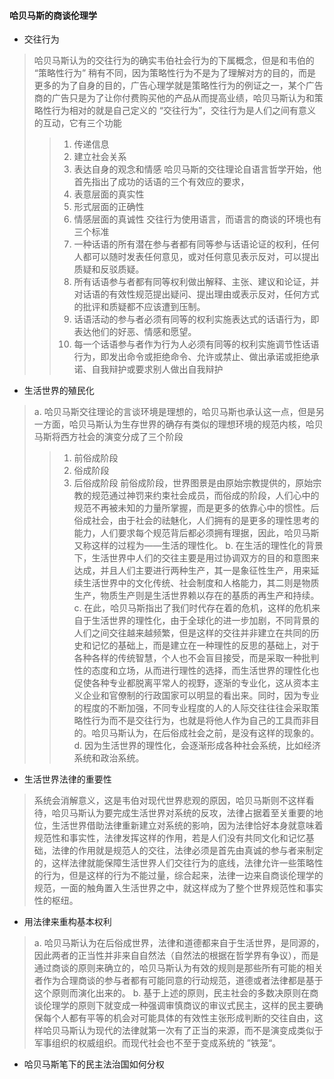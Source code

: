 #### 哈贝马斯的商谈伦理学
* 交往行为
> 哈贝马斯认为的交往行为的确实韦伯社会行为的下属概念，但是和韦伯的 “策略性行为” 稍有不同，因为策略性行为不是为了理解对方的目的，而是更多的为了自身的目的，广告心理学就是策略性行为的例证之一，某个广告商的广告只是为了让你付费购买他的产品从而提高业绩，哈贝马斯认为和策略性行为相对的就是自己定义的 “交往行为”，交往行为是人们之间有意义的互动，它有三个功能
>> 1. 传递信息
>> 2. 建立社会关系
>> 3. 表达自身的观念和情感
> 哈贝马斯的交往理论自语言哲学开始，他首先指出了成功的话语的三个有效应的要求，
>> 1. 表意层面的真实性
>> 2. 形式层面的正确性
>> 3. 情感层面的真诚性
> 交往行为使用语言，而语言的商谈的环境也有三个标准
>> 1. 一种话语的所有潜在参与者都有同等参与话语论证的权利，任何人都可以随时发表任何意见，或对任何意见表示反对，可以提出质疑和反驳质疑。
>> 2. 所有话语参与者都有同等权利做出解释、主张、建议和论证，并对话语的有效性规范提出疑问、提出理由或表示反对，任何方式的批评和质疑都不应该遭到压制。
>> 3. 话语活动的参与者必须有同等的权利实施表达式的话语行为，即表达他们的好恶、情感和愿望。
>> 4. 每一个话语参与者作为行为人必须有同等的权利实施调节性话语行为，即发出命令或拒绝命令、允许或禁止、做出承诺或拒绝承诺、自我辩护或要求别人做出自我辩护

* 生活世界的殖民化
> a. 哈贝马斯交往理论的言谈环境是理想的，哈贝马斯也承认这一点，但是另一方面，哈贝马斯认为生存世界的确存有类似的理想环境的规范内核，哈贝马斯将西方社会的演变分成了三个阶段
>> 1. 前俗成阶段
>> 2. 俗成阶段
>> 3. 后俗成阶段
> 前俗成阶段，世界图景是由原始宗教提供的，原始宗教的规范通过神罚来约束社会成员，而俗成的阶段，人们心中的规范不再被未知的力量所掌握，而是更多的依靠心中的惯性。后俗成社会，由于社会的祛魅化，人们拥有的是更多的理性思考的能力，人们要求每个规范背后都必须拥有理据，因此，哈贝马斯又称这样的过程为——生活的理性化。
> b. 在生活的理性化的背景下，生活世界中人们的交往主要是用过协调双方的目的和意图来达成，并且人们主要进行两种生产，其一是象征性生产，用来延续生活世界中的文化传统、社会制度和人格能力，其二则是物质生产，物质生产则是生活世界赖以存在的基质的再生产和持续。
> c. 在此，哈贝马斯指出了我们时代存在着的危机，这样的危机来自于生活世界的理性化，由于全球化的进一步加剧，不同背景的人们之间交往越来越频繁，但是这样的交往并非建立在共同的历史和记忆的基础上，而是建立在一种理性的反思的基础上，对于各种各样的传统智慧，个人也不会盲目接受，而是采取一种批判性的态度和立场，从而进行理性的选择，而生活世界的理性化也促使各种专业都脱离平常人的视野，逐渐的专业化，这从资本主义企业和官僚制的行政国家可以明显的看出来。同时，因为专业的程度的不断加强，不同专业程度的人的人际交往往往会采取策略性行为而不是交往行为，也就是将他人作为自己的工具而非目的。哈贝马斯认为，在后俗成社会之前，是没有这样的现象的。
> d. 因为生活世界的理性化，会逐渐形成各种社会系统，比如经济系统和政治系统。

* 生活世界法律的重要性
> 系统会消解意义，这是韦伯对现代世界悲观的原因，哈贝马斯则不这样看待，哈贝马斯认为要完成生活世界对系统的反攻，法律占据着至关重要的地位，生活世界借助法律重新建立对系统的影响，因为法律恰好本身就意味着规范性和事实性，法律发挥这样的作用，若是人们没有共同文化和记忆基础，法律的作用就是规范人的交往，法律必须是首先由真诚的参与者来制定的，这样法律就能保障生活世界人们交往行为的底线，法律允许一些策略性的行为，但是这样的行为不能过量，综合起来，法律一边来自商谈伦理学的规范，一面的触角置入生活世界之中，就这样成为了整个世界规范性和事实性的枢纽。

* 用法律来重构基本权利
> a. 哈贝马斯认为在后俗成世界，法律和道德都来自于生活世界，是同源的，因此两者的正当性并非来自自然法（自然法的根据在哲学界有争议），而是通过商谈的原则来确立的，哈贝马斯认为有效的规则是那些所有可能的相关者作为合理商谈的参与者都有可能同意的行动规范，道德或者法律都是基于这个原则而演化出来的。
> b. 基于上述的原则，民主社会的多数决原则在商谈伦理学的原则下就变成一种强调审慎商议的审议式民主，这样的民主要确保每个人都有平等的机会对可能具体的有效性主张形成判断的交往自由，这样哈贝马斯认为现代的法律就第一次有了正当的来源，而不是演变成类似于军事组织的权威组织。而现代社会也不至于变成系统的 ”铁笼“。

* 哈贝马斯笔下的民主法治国如何分权
>